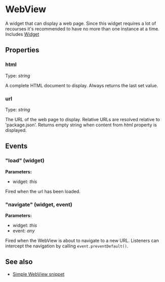 # WebView
A widget that can display a web page. Since this widget requires a lot of recourses it's recommended to have no more than one instance at a time.
Includes [Widget](Widget.md)

## Properties
### html
Type: *string*

A complete HTML document to display. Always returns the last set value.
### url
Type: *string*

The URL of the web page to display. Relative URLs are resolved relative to 'package.json'. Returns empty string when content from *html* property is displayed.

## Events
### "load" (widget)

**Parameters:** 

- widget: *this*

Fired when the url has been loaded.

### "navigate" (widget, event)

**Parameters:** 

- widget: *this*
- event: *any*

Fired when the WebView is about to navigate to a new URL. Listeners can intercept the navigation by calling `event.preventDefault()`.


## See also
- [Simple WebView snippet](https://github.com/eclipsesource/tabris-js/blob/master/snippets/webview/webview.js)
